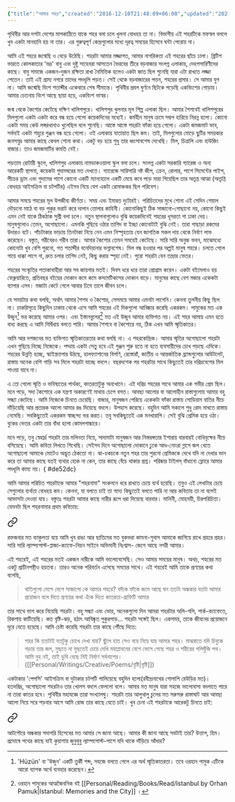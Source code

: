 ```yaml
---
{"title":"আমার শহর","created":"2016-12-10T21:48:09+06:00","updated":"2023-07-11T17:25:20+06:00","tags":["অপলাপ","গদ্য"],"location":"বয়রা, খুলনা","series":{"অপলাপ":"১"},"dg-publish":true,"dg-note-icon":3,"dg-permalink":"writings/creative/prose/my-city","dg-path":"Writings/Creative/Prose/অপলাপ ০১ আমার শহর.md","permalink":"/writings/creative/prose/my-city/","dgPassFrontmatter":true,"noteIcon":3}
---
```


পৃথিবীর আর দশটা দেশের মাপকাঠিতে যাকে শহর বলা চলে খুলনা বোধহয় তা না। বিভাগীয় এই শহরটিকে মফস্বল বললে খুব একটা মানহানি হয় না তার। এর গুরুত্বপূর্ণ কেন্দ্রগুলোর মধ্যে দূরত্ব সময়ের হিসেবে ঘন্টা পেরোয় না।

আমি এই শহরে জন্মেছি ও বেড়ে উঠেছি। শহরটা আমার মজ্জাগত, আমার নাগরিকতা এই শহরের ছাঁচে ঢালা। ব্রিটিশ ভারতে কোলকাতার 'ভদ্র' বাবু এবং দুষ্টু সাহেবরা আসতেন ভৈরবের তীরে বড়বাজার সংলগ্ন এলাকায়, দেহপসারিণীদের কাছে। বাবু সমাজে একজন-দুজন রক্ষিতা রাখা নৈমিত্তিক হলেও একটা জাত ছিল শুনেছি যারা এটা রাখতে লজ্জা পেতেন। তাই এই গ্রাম্য নগরে তাদের পদধূলি পড়ত। সেই থেকে বড়বাজারের পত্তন, শহরের প্রসার। সে আমার যুগ না। আমি জন্মেছি বিংশ শতাব্দীর একেবারে শেষ সীমান্তে। পৃথিবীর প্রবল ঘুর্ণনে ছিটকে পড়েছি একবিংশের গোড়ায়। আমার চেতনায় বিংশ আছে ছায়া হয়ে, একবিংশ ভাস্বর।

জন্ম থেকে কৈশোর কেটেছে দক্ষিণ খালিশপুরে। খালিশপুর খুলনার মূল শিল্প এলাকা ছিল। আমার শৈশবেই খালিশপুরের মিলগুলো একটা একটা করে বন্ধ হয়ে গেলো কয়েকদিনের মধ্যেই। কর্মহীন মানুষ ক্রমে সম্বল হারিয়ে নিরন্ন হলো। কোনো একটা সময় কেউ লঙ্গরখানাও খুলেছিল বলে শুনেছি। আস্তে আস্তে শহরটা ফাঁকা হয়ে গেলো। একটা জমজমাট ভাব, সর্বদাই একটা শহুরে গুঞ্জন বন্ধ হয়ে গেলো। ওই এলাকায় যাতায়াত ছিল কম। তাই, মিলগুলোর মোড়ে ছুটির সময়কার জনসমুদ্র আমার কাছে কেবল শোনা কথা। একটু বড় হয়ে শুধু তার ধ্বংসাবশেষ দেখেছি। মিল, চিত্রালি এবং হাউজিং বাজার। তাও জমজমাটির কমতি নেই।

পড়তাম রোটারী স্কুলে, খালিশপুর এলাকায় নামডাকওয়ালা স্কুল বলা চলে। সংলগ্ন একটা সরকারি গ্যারেজ ও অন্য আরেকটি স্থাপনা, কয়েকটা গুদামঘরের মত দেখতে। গ্যারেজে সারিসারি নষ্ট জীপ, ক্রেন, রোলার, পাশে সিমেন্টের পাইপ, পীচের ড্রাম এবং গুদামের পাশে কোনো একটি ম্যানহোলে একটি মেয়ে কবে পড়ে মারা গিয়েছিল তার অতৃপ্ত আত্মা (অতৃপ্তি বোধহয় আইসক্রিম বা চটপটির) এইসব নিয়ে বেশ একটা রোমাঞ্চকর ছিল পরিবেশ।

আমার সময়ে শহরের মূল উপজীব্য জীর্ণতা। সময় এবং ইমারত দুটোরই। পরিচিতদের মুখে শোনা এই সেদিন শেয়াল দৌড়নো মাঠে বা বড় পুকুর ভরাট করে দালান তোলার কাহিনী। কোনোকিছুই ঠিক সাজানো-গোছানো নয়, কোনো কিছুই এমন নেই যাকে ঠিকঠাক সুশ্রী বলা চলে। নতুন স্থাপনাগুলোও বুঝি কয়েকদিনেই শহরের ধূসরতা গা ঢাকা দেয়। মানুষগুলোও তেমন, অগোছালো। এমনকি গুছিয়ে ওঠার তাগিদ বা ইচ্ছা কোনোটাই বুঝি নেই। তারা গাছাড়া রকমের উদারও বটে। পাঁচটাকার ভাড়ায় তিনটাকা নিয়ে নেন এমন নিস্পৃহতায় যেন জাগতিক সকল দায় থেকে নির্বাণ লাভ করেছেন। বস্তুত, গরীবেরও গরীব তারা। আমার কৈশোর তেমন সময়েই কেটেছে। সারি সারি অনুচ্চ ভবন, মাঝেমধ্যে কোনোটা খুব বেশি পুরনো, গত শতাব্দীর বনেদিয়ানার ভগ্নাবশেষ। মিল বন্ধ হওয়ার পর অল্পই মানুষ শহরে। চলতে গেলে গায়ে ধাক্কা লাগে না, দ্রুত চলার তাগিদ নেই, কিছু করার স্পৃহা নেই। পুরো শহরটা যেন তন্দ্রার ভেতর।

শহরের সংস্কৃতির পতাকাবাহীরা আর সব জায়গার মতই। দিবস ধরে ধরে তারা প্রোগ্রাম করেন। একটা বইমেলাও হয় ফেব্রুয়ারিতে, প্রতিবছর বইয়ের দোকান কমে কমে কসমেটিকসের দোকান বাড়ে। মানুষের কাছে বেশ মজার একেকটা ব্যাপার এসব। মজাটা কেটে গেলে আবার ঢিমে তালে জীবন চলে।

যে সময়টার কথা বলছি, অর্থাৎ আমার শৈশব ও কৈশোর, সেসময়ে আমার এমনটা লাগেনি। কেননা তুলনীয় কিছু ছিল না। চাকরিসূত্রে কিছুদিন ঢাকায় থেকে এসে আমি শহরের এই দিকগুলো আবিষ্কার করেছি একরকম। পামুকের মত এক উজুন[^1] ভর করেছে আমার ওপর। এবং ইস্তানবুলের[^2] মত এই উজুন আমার ব্যক্তিগত নয়। এই শহর আমায় এমন হতে বাধ্য করছে এ আমি নির্দ্বিধায় বলতে পারি। আমার শৈশবে বা কৈশোরে নয়, ঠিক এখন আমি স্মৃতিকাতর।

আমি আর দশজনের মত ব্যক্তিগত স্মৃতিকাতরতার কথা বলছি না। এ শহরকেন্দ্রিক। আমার স্মৃতির অগোছালো শহরটা এখন গুছিয়ে নিচ্ছে নিজেকে। পদ্মায় একটা সেতু হবে এই গুঞ্জন শুরু হতে না হতে ব্যবসায়ীদের চোখ পড়ছে এদিকে। শহরের উন্নতি হচ্ছে, স্কাইস্ক্র্যাপার উঠছে, হালফ্যাশানের বিপণি, রেস্তোরাঁ, জাতীয় ও আন্তর্জাতিক ব্র্যান্ডগুলোর আউটলেট, রাস্তায় অনেক বেশি গাড়ি সব মিলে শহরটা যাচ্ছে বদলে। বছরদশেক পর শহরটার সাথে কিছুতেই তার দরিদ্রবেশের মিল পাওয়া যাবে না।

এ তো গেলো স্মৃতি ও ভবিষ্যতের পার্থক্য, কাতরতাটুকু অন্যখানে। এই দরিদ্র শহরের সাথে আমার এক গভীর প্রেম ছিল। মনে পড়ে, সদ্য কৈশোরে এক যন্ত্রণা অকারণেই মাথায় চেপে বসত। আবছা আলোর বা আলোহীন রাস্তাগুলোয় আমার বহু সন্ধ্যা কেটেছে। আমি নিজেকে চিনতে চেয়েছি। বাজার, মানুষজন পেরিয়ে একেকটা ফাঁকা রাস্তায় সোডিয়াম বাতির নীচে দাঁড়িয়েছি আর প্রতারক আলো আমার রঙ দিয়েছে বদলে। উপহাস করেছে। বহুদিন আমি সকালে শুধু রোদ মাখতে রাস্তায় নেমেছি। সবকিছুতেই একরকম স্বাচ্ছন্দ্য ভর করত। তবু সবকিছুতেই এক মনখারাপি। সেই বুঝি প্রেমিক হয়ে ওঠা। বুকের ভেতর একটা তার বাঁধা হলো কোমলগান্ধারে।

মনে পড়ে, তবু স্নেহার্দ্র শহরটা তার মলিনতা নিয়ে, সাদামাটা মানুষজন আর নিস্তরঙ্গতার ইশারায় বারবারই বোধিবৃক্ষের নীচে বসিয়েছে। আমি কবিতা লিখতে শিখেছি। সেইসব দিনে অগোছালো দোকানে ঢুকে আধ-নোংরা গ্লাসে জল খেতে অগোছালো আমাকে মোটেও অদ্ভুত ঠেকতো না। ঝা-চকচকে নতুন শহর তার পুরনো প্রেমিককে দেখে যদি না দেখার ভান করে তা আমার কাছে যতই ব্যথার হোক না কেন, তার কাছে বেঁচে থাকার প্রশ্ন। পরিষ্কার টাইলস্ বাঁধানো ফ্লোরে আমার পদধূলি কাম্য নয়।
{ #de52dc}


আমি আমার পরিচিত শহরটাকে আমার "শহরনামা" সংকলনে ধরে রাখতে চেয়ে ব্যর্থ হয়েছি। তবুও এই লেখাটার চেয়ে সেগুলোর ব্যর্থতা বোধহয় কম। কেননা, যা বলতে চাই তা গদ্যে কিছুতেই বলতে পারি না আর কবিতায় তা না বলেই আভাসটা দেওয়া যায়। বস্তুতঃ শহরটা আমার কাছে নারীর রূপে ধরা দিয়েছে বারবার। মানিনী, মোহময়ী, চিরপরিচিতা। যেমনটা ছিল শহরনামার প্রথম কবিতায়:


<div class="transclusion internal-embed is-loaded"><a class="markdown-embed-link" href="/writings/creative/poems//#f5b7b8" aria-label="Open link"><svg xmlns="http://www.w3.org/2000/svg" width="24" height="24" viewBox="0 0 24 24" fill="none" stroke="currentColor" stroke-width="2" stroke-linecap="round" stroke-linejoin="round" class="svg-icon lucide-link"><path d="M10 13a5 5 0 0 0 7.54.54l3-3a5 5 0 0 0-7.07-7.07l-1.72 1.71"></path><path d="M14 11a5 5 0 0 0-7.54-.54l-3 3a5 5 0 0 0 7.07 7.07l1.71-1.71"></path></svg></a><div class="markdown-embed">



রক্তজবার মত ব্যাকুলতা বয়ে
আমি খুব রাঙা আর
ছাতিমের মত
বুকভরা কামনা-সুবাস
আমাকে জাগিয়ে রাখে প্রহরে প্রহর।
সারি সারি ল্যাম্পপোস্ট-প্লাজা-ক্যাফে-নিয়ন সাইনে
অভিমানী নিঃশ্বাস-
জেগে আছে নগরী আমার। 

</div></div>



এই শহরেই, এই শহরের মতই একজন নারীকে আমি ভালোবেসেছি। সেও আমার সময়ের মানুষ। অথচ, শহরের মত একটু প্রাচীনপন্থীও হয়তবা। তারও অনেক পরিবর্তন এসেছে সময়ের সাথে। এই শহরেই আমি তাকে প্রণয়ের কথা বলেছি,

> বাতিগুলো মেপে মেপে
সাজালো কে আমার শহরে?
ফাঁকে ফাঁকে জমে আছে ঘন
ততটা অন্ধকার
যতটা আমার প্রয়োজন
বলে দিতে প্রণয়ের কথা
এঁকে দিতে কাতরতা-গ্রাফিটি আমার

তার সাথে ভাগ করে নিয়েছি শহরটা। বহু সন্ধ্যা এবং ভোর, অনেকগুলো দিন আমরা শহরটার অলি-গলি, পার্ক-ক্যাফেতে, রিকশায় কাটিয়েছি। কত বৃষ্টি-ঝড়, হঠাৎ আবিষ্কৃত পুকুরপাড়… শহরটা সঙ্গেই ছিল। একসময়, তাকে জীবনের প্রয়োজনে দূরে যেতে হয়েছে। আমি চেষ্টা করেছি শহরটা তার কাছে পৌঁছে দিতে:

> শহর কি ততটাই যতটুকু চোখে দেখা যায়?
ছুঁলে হাত
সেও বয়ে নিয়ে যায় আমার শহর।
মাঝরাতে যদি
চিবুকে গড়ায় তার জল,
মুছতে না মুছতেই চেয়ে দেখি
মহাপ্লাবনের বেগে ভেসে গেছে
শহর ও শরীরের গলিঘুঁজি পথ।
আমি নুহ নই, তাই ডুবি
বেছে নিই নির্বাণ সর্বনাশের। ([[Personal/Writings/Creative/Poems/বৃষ্টি\|বৃষ্টি]])

একটাকার 'পেপসি' আইসক্রিম বা দুটাকার চটপটি পালিয়েছে বহুদিন হলো‌(রবীন্দ্রনাথের গোলাপি রেউড়ির মত)। হতদরিদ্র, অগোছালো শহরটাও তার খোলস বদলে ফেললো বলে। আমার মত মানুষ যারা সহজে ভালোবাসা বদলাতে পারে না তারা কাতর হবে। পৃথিবীর মহাযজ্ঞে তারা সংখ্যালঘু। শহরটা তার আলুথালু চুলের মত সরুসরু রাস্তাঘাট আর আবছা আলো নিয়ে সরে পড়বার আগে আমি রোজ তার কাছে যেতে চাই। খুব চেনা এই শহরটাকে আরেকটু চিনতে চাই:


<div class="transclusion internal-embed is-loaded"><a class="markdown-embed-link" href="/writings/creative/poems//#b70a6e" aria-label="Open link"><svg xmlns="http://www.w3.org/2000/svg" width="24" height="24" viewBox="0 0 24 24" fill="none" stroke="currentColor" stroke-width="2" stroke-linecap="round" stroke-linejoin="round" class="svg-icon lucide-link"><path d="M10 13a5 5 0 0 0 7.54.54l3-3a5 5 0 0 0-7.07-7.07l-1.72 1.71"></path><path d="M14 11a5 5 0 0 0-7.54-.54l-3 3a5 5 0 0 0 7.07 7.07l1.71-1.71"></path></svg></a><div class="markdown-embed">



আটপৌরে অন্ধকার সদাগরি হিসেবের মত
আমার সে জানা আছে।
আমার কী জানা আছে সবটাই তার?
উত্তাপ, হিম।
প্রদোষে পথের কাছে যাই
কুয়াশায় জুবুথুবু ল্যাম্পপোস্ট-পাশে
যদি থাকে দাঁড়িয়ে আঁধার? 

</div></div>


[^1]: 'Hüzün' বা 'উজুন' একটি তুর্কী শব্দ, সহজে বলতে গেলে এর অর্থ স্মৃতিকাতরতা। তবে ওরহান পামুক এটিকে আরো ব্যাপক অর্থে ব্যবহার করেছেন।
[^2]: ওরহান পামুকের আত্মজৈবনিক বই [[Personal/Reading/Books/Read/Istanbul by Orhan Pamuk\|Istanbul: Memories and the City]] ।